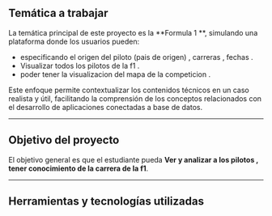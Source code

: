 ## Temática a trabajar

La temática principal de este proyecto es la **Formula 1 **, simulando una plataforma donde los usuarios pueden:

- especificando el origen del piloto (pais de origen) , carreras , fechas .
- Visualizar todos los pilotos de la f1 .
- poder tener la visualizacion del mapa de la competicion .

Este enfoque permite contextualizar los contenidos técnicos en un caso realista y útil, facilitando la comprensión de los conceptos relacionados con el desarrollo de aplicaciones conectadas a base de datos.

---

## Objetivo del proyecto

El objetivo general es que el estudiante pueda **Ver y analizar a los pilotos , tener conocimiento de la carrera de la f1**.

---

## Herramientas y tecnologías utilizadas